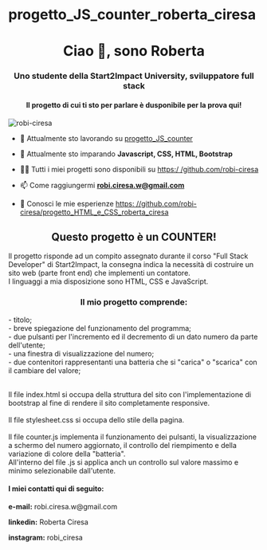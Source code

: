 # progetto_JS_counter_roberta_ciresa
<h1 align="center">Ciao 👋, sono Roberta</h1>
<h3 align="center">Uno studente della Start2Impact University, sviluppatore full stack</h3>
<h4 align="center">Il progetto di cui ti sto per parlare è dusponibile per la prova <a src="https://robi-ciresa.github.io/progetto_JS_counter_roberta_ciresa/">qui</a>!</h4>

<p align="left"> <img src="https://komarev.com/ghpvc/?username=robi-ciresa&label=Profile%20views&color=0e75b6&style=flat" alt="robi-ciresa" /> </p>

- 🔭 Attualmente sto lavorando su [ progetto_JS_counter](https://github.com/robi-ciresa/progetto_JS_counter_roberta_ciresa)

- 🌱 Attualmente sto imparando **Javascript, CSS, HTML, Bootstrap**

- 👨‍💻 Tutti i miei progetti sono disponibili su [https:/ /github.com/robi-ciresa](https://github.com/robi-ciresa)

- 📫 Come raggiungermi **robi.ciresa.w@gmail.com**

- 📄 Conosci le mie esperienze [https: //github.com/robi-ciresa/progetto_HTML_e_CSS_roberta_ciresa](https://github.com/robi-ciresa/progetto_HTML_e_CSS_roberta_ciresa)

<h2 align="center">Questo progetto è un COUNTER!</h2>
<p align="left">Il progetto risponde ad un compito assegnato durante il corso "Full Stack Developer" di Start2Impact, la consegna indica la necessità di costruire un sito web (parte front end) che implementi un contatore.<br/>
I linguaggi a mia disposizione sono HTML, CSS e JavaScript.</p>
<h3 align="center">Il mio progetto comprende:</h3>
- titolo; <br/>
- breve spiegazione del funzionamento del programma; <br/>
- due pulsanti per l'incremento ed il decremento di un dato numero da parte dell'utente; <br/>
- una finestra di visualizzazione del numero; <br/>
- due contenitori rappresentanti una batteria che si "carica" o "scarica" con il cambiare del valore; <br/>
<p align="left"><br/>Il file index.html si occupa della struttura del sito con l'implementazione di bootstrap al fine di rendere il sito completamente responsive. <br/>
<br/>Il file stylesheet.css si occupa dello stile della pagina. <br/>
<br/>Il file counter.js implementa il funzionamento dei pulsanti, la visualizzazione a schermo del numero aggiornato, il controllo del riempimento e della variazione di colore della "batteria".
<br/>All'interno del file .js si applica anch un controllo sul valore massimo e minimo selezionabile dall'utente.</p>
<h4 align="left">I miei contatti qui di seguito:</h4>
<p align="left"><strong>e-mail:</strong> robi.ciresa.w@gmail.com</p>
<p align="left"><strong>linkedin:</strong> Roberta Ciresa</p>
<p align="left"><strong>instagram:</strong> robi_ciresa</p>

